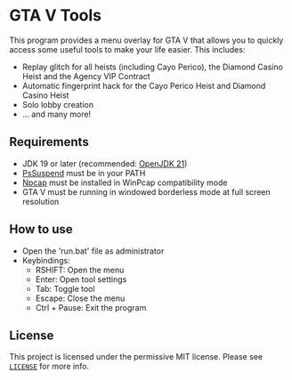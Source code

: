 # GTA V Tools
This program provides a menu overlay for GTA V that allows you to quickly access
some useful tools to make your life easier. This includes:
- Replay glitch for all heists (including Cayo Perico), the Diamond Casino Heist and the Agency VIP Contract
- Automatic fingerprint hack for the Cayo Perico Heist and Diamond Casino Heist
- Solo lobby creation
- ... and many more!

## Requirements
- JDK 19 or later (recommended: [OpenJDK  21](https://jdk.java.net/21/))
- [PsSuspend](https://learn.microsoft.com/en-us/sysinternals/downloads/pssuspend) must be in your PATH
- [Npcap](https://npcap.com/#download) must be installed in WinPcap compatibility mode
- GTA V must be running in windowed borderless mode at full screen resolution

## How to use
- Open the 'run.bat' file as administrator
- Keybindings:
  - RSHIFT: Open the menu
  - Enter: Open tool settings
  - Tab: Toggle tool
  - Escape: Close the menu
  - Ctrl + Pause: Exit the program

## License
This project is licensed under the permissive MIT license. Please see [`LICENSE`](https://github.com/jgeramb/gta-v-tools/blob/main/LICENSE) for more info.